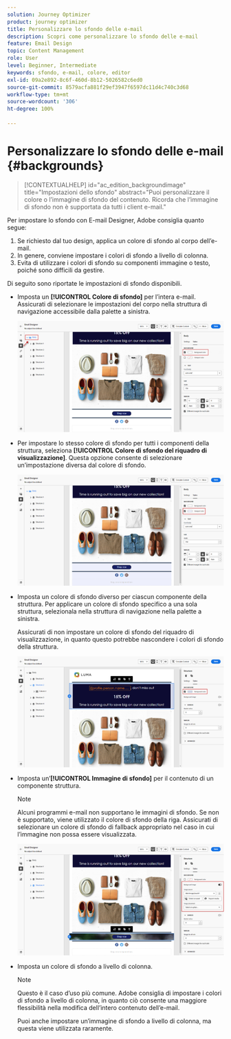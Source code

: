 ```yaml
---
solution: Journey Optimizer
product: journey optimizer
title: Personalizzare lo sfondo delle e-mail
description: Scopri come personalizzare lo sfondo delle e-mail
feature: Email Design
topic: Content Management
role: User
level: Beginner, Intermediate
keywords: sfondo, e-mail, colore, editor
exl-id: 09a2e892-8c6f-460d-8b12-5026582c6ed0
source-git-commit: 8579acfa881f29ef3947f6597dc11d4c740c3d68
workflow-type: tm+mt
source-wordcount: '306'
ht-degree: 100%

---
```


# Personalizzare lo sfondo delle e-mail {#backgrounds}

>[!CONTEXTUALHELP]
>id="ac_edition_backgroundimage"
>title="Impostazioni dello sfondo"
>abstract="Puoi personalizzare il colore o l’immagine di sfondo del contenuto. Ricorda che l’immagine di sfondo non è supportata da tutti i client e-mail."

Per impostare lo sfondo con E-mail Designer, Adobe consiglia quanto segue:

1. Se richiesto dal tuo design, applica un colore di sfondo al corpo dell’e-mail.
1. In genere, conviene impostare i colori di sfondo a livello di colonna.
1. Evita di utilizzare i colori di sfondo su componenti immagine o testo, poiché sono difficili da gestire.

Di seguito sono riportate le impostazioni di sfondo disponibili.

* Imposta un **[!UICONTROL Colore di sfondo]** per l’intera e-mail. Assicurati di selezionare le impostazioni del corpo nella struttura di navigazione accessibile dalla palette a sinistra.

  ![](assets/background_1.png)

* Per impostare lo stesso colore di sfondo per tutti i componenti della struttura, seleziona **[!UICONTROL Colore di sfondo del riquadro di visualizzazione]**. Questa opzione consente di selezionare un’impostazione diversa dal colore di sfondo.

  ![](assets/background_2.png)

* Imposta un colore di sfondo diverso per ciascun componente della struttura. Per applicare un colore di sfondo specifico a una sola struttura, selezionala nella struttura di navigazione nella palette a sinistra.

  Assicurati di non impostare un colore di sfondo del riquadro di visualizzazione, in quanto questo potrebbe nascondere i colori di sfondo della struttura.

  ![](assets/background_3.png)

* Imposta un’**[!UICONTROL Immagine di sfondo]** per il contenuto di un componente struttura.

  >[!NOTE]
  >
  >Alcuni programmi e-mail non supportano le immagini di sfondo. Se non è supportato, viene utilizzato il colore di sfondo della riga. Assicurati di selezionare un colore di sfondo di fallback appropriato nel caso in cui l’immagine non possa essere visualizzata.

  ![](assets/background_4.png)

* Imposta un colore di sfondo a livello di colonna.

  >[!NOTE]
  >
  >Questo è il caso d’uso più comune. Adobe consiglia di impostare i colori di sfondo a livello di colonna, in quanto ciò consente una maggiore flessibilità nella modifica dell’intero contenuto dell’e-mail.

  Puoi anche impostare un’immagine di sfondo a livello di colonna, ma questa viene utilizzata raramente.
